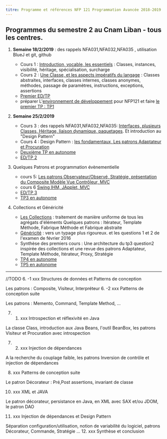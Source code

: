 ```yaml
---
titre: Programme et références NFP 121 Programmation Avancée 2018-2019
---
```

 
## Programmes du semestre 2 au Cnam Liban - tous les centres.

1. **Semaine 18/2/2019** : des rappels NFA031,NFA032,NFA035 , utilisation BlueJ et git, github
    * Cours 1 : [Introduction, vocable, les essentiels](https://nfp121.page.link/1) : Classes, instances, visibilité, héritage, spécialisation, surcharge 
    * Cours 2 : [Une Classe, et les aspects impératifs du langage](https://nfp121.page.link/2) : Classes abstraites, interfaces, classes internes, classes anonymes,
méthodes, passage de paramètres, instructions, exceptions, assertions
   * [Premier ED/TP](/NFP121/ED/ed1/)
    * préparer L'[environnement de développement](/NFP121/TP/tp0/) pour NFP121 et faire [le premier TP : TP1](/nfp121.tp1/tp1/tp1)
 

2.  **Semaine 25/2/2019**
    * Cours 3 : des rappels NFA031,NFA032,NFA035: [Interfaces, plusieurs Classes, Héritage, liaison dynamique, paquetages](https://nfp121.page.link/3). Et  introduction au "Design Pattern" 
    * Cours 4 : Design Pattern : [les fondamentaux, Les patrons Adaptateur et Procuration](https://nfp121.page.link/4)
    * [Deuxième TP en autonome](https://issae.github.io/nfp121.tp2/)
    * [ED/TP 2](/NFP121/ED/ed2/)

3. Quelques Patrons et programmation évènementielle
    * cours 5: [Les patrons Observateur/Observé, Stratégie, présentation du Composite
Modèle Vue Contrôleur, MVC](https://nfp121.page.link/5)
    * cours 6 [Swing IHM, JApplet, MVC](https://nfp121.page.link/6)
    * [ED/TP 3](https://issae.github.io/nfp121.ed3/)
    * [TP3 en autonome](https://issae.github.io/nfp121.tp3/)

4. Collections et Généricité
    * [Les Collections](https://nfp121.page.link/7) : traitement de manière uniforme de tous les agrégats d'éléments
Quelques patrons : Itérateur, Template Méthode, Fabrique Méthode et Fabrique abstraite
    * [Généricité](https://nfp121.page.link/8) : vers un typage plus rigoureux. et les questions 1 et 2 de l'examen de février 2016
    * Synthèse des premiers cours : Une architecture du tp3 question2 inspirée des collections et une revue des patrons  Adaptateur, Template Méthode, Itérateur, Proxy, Stratégie
    * [TP4 en autonome](https://issae.github.io/nfp121.tp4/)
    * [TP5 en autonome](https://issae.github.io/nfp121.tp5/)

<hr/>
//TODO
6. -1 xxx Structures de données et Patterns de conception

Les patrons : Composite, Visiteur, Interpréteur 
6. -2  xxx Patterns de conception suite

Les patrons : Memento, Command, Template Method, ...

7. 1.  xxx Introspection et réflexivité en Java

La classe Class, introduction aux  Java Beans, l'outil BeanBox, les patrons Visiteur et Procuration avec introspection

7. 2.  xxx Injection de dépendances

A la recherche du couplage faible, les patrons Inversion de contrôle et injection de dépendances

8.    xxx Patterns de conception suite

Le patron Décorateur : Pré,Post assertions, invariant de classe


10.   xxx XML et JAVA

Le patron décorateur, persistance en Java, en XML avec SAX et/ou JDOM, le patron DAO

11.   xxx  Injection de dépendances et Design Pattern

Séparation configuration/utilisation, notion de variabilité du logiciel, patrons Décorateur, Commande, Stratégie ...
12.  xxx  Synthèse et conclusion